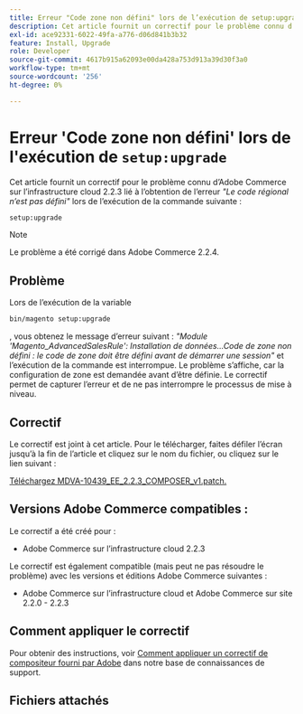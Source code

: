 ```yaml
---
title: Erreur "Code zone non défini" lors de l’exécution de setup:upgrade"
description: Cet article fournit un correctif pour le problème connu d’Adobe Commerce sur l’infrastructure cloud 2.2.3 lié à l’erreur *Le code régional n’est pas défini* lors de l’exécution de la commande setup:upgrade.
exl-id: ace92331-6022-49fa-a776-d06d841b3b32
feature: Install, Upgrade
role: Developer
source-git-commit: 4617b915a62093e00da428a753d913a39d30f3a0
workflow-type: tm+mt
source-wordcount: '256'
ht-degree: 0%

---
```


# Erreur &#39;Code zone non défini&#39; lors de l&#39;exécution de `setup:upgrade`

Cet article fournit un correctif pour le problème connu d’Adobe Commerce sur l’infrastructure cloud 2.2.3 lié à l’obtention de l’erreur *&quot;Le code régional n’est pas défini&quot;* lors de l’exécution de la commande suivante :

```bash
setup:upgrade
```

>[!NOTE]
>
>Le problème a été corrigé dans Adobe Commerce 2.2.4.

## Problème

Lors de l’exécution de la variable

```bash
bin/magento setup:upgrade
```

, vous obtenez le message d’erreur suivant : *&quot;Module &#39;Magento\_AdvancedSalesRule&#39;: Installation de données...Code de zone non défini : le code de zone doit être défini avant de démarrer une session&quot;* et l’exécution de la commande est interrompue. Le problème s’affiche, car la configuration de zone est demandée avant d’être définie. Le correctif permet de capturer l’erreur et de ne pas interrompre le processus de mise à niveau.

## Correctif

Le correctif est joint à cet article. Pour le télécharger, faites défiler l’écran jusqu’à la fin de l’article et cliquez sur le nom du fichier, ou cliquez sur le lien suivant :

[Téléchargez MDVA-10439\_EE\_2.2.3\_COMPOSER\_v1.patch.](assets/MDVA-10439_EE_2.2.3_COMPOSER_v1.patch.zip)

## Versions Adobe Commerce compatibles :

Le correctif a été créé pour :

* Adobe Commerce sur l’infrastructure cloud 2.2.3

Le correctif est également compatible (mais peut ne pas résoudre le problème) avec les versions et éditions Adobe Commerce suivantes :

* Adobe Commerce sur l’infrastructure cloud et Adobe Commerce sur site 2.2.0 - 2.2.3

## Comment appliquer le correctif

Pour obtenir des instructions, voir [Comment appliquer un correctif de compositeur fourni par Adobe](/help/how-to/general/how-to-apply-a-composer-patch-provided-by-magento.md) dans notre base de connaissances de support.

## Fichiers attachés

